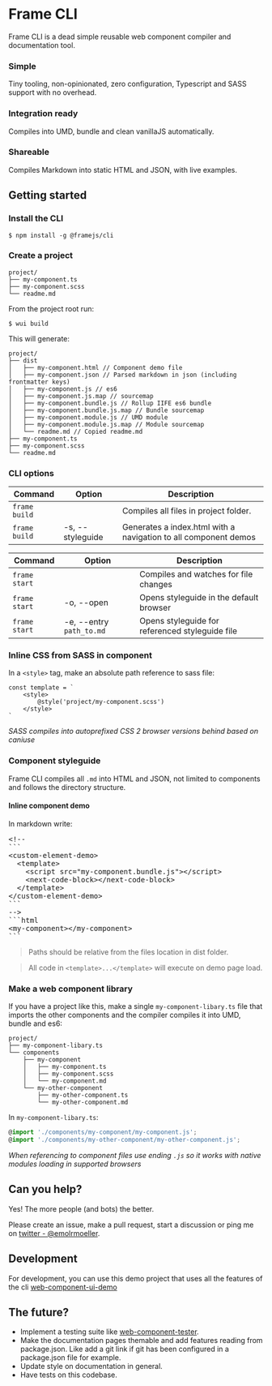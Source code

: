 # Frame CLI
Frame CLI is a dead simple reusable web component compiler and documentation tool.

### Simple
Tiny tooling, non-opinionated, zero configuration, Typescript and SASS support with no overhead.

### Integration ready
Compiles into UMD, bundle and clean vanillaJS automatically.

### Shareable
Compiles Markdown into static HTML and JSON, with live examples.


## Getting started

### Install the CLI

```
$ npm install -g @framejs/cli
```

### Create a project

```
project/
├── my-component.ts
├── my-component.scss
└── readme.md
```

From the project root run:

```
$ wui build
```

This will generate:

```
project/
├── dist
│   ├── my-component.html // Component demo file
│   ├── my-component.json // Parsed markdown in json (including frontmatter keys)
│   ├── my-component.js // es6
│   ├── my-component.js.map // sourcemap
│   ├── my-component.bundle.js // Rollup IIFE es6 bundle
│   ├── my-component.bundle.js.map // Bundle sourcemap
│   ├── my-component.module.js // UMD module
│   ├── my-component.module.js.map // Module sourcemap
│   └── readme.md // Copied readme.md
├── my-component.ts
├── my-component.scss
└── readme.md
```

### CLI options

| Command      | Option            | Description                                                            |
|--------------|-------------------|------------------------------------------------------------------------|
| `frame build`  |                   | Compiles all files in project folder.                                  |
| `frame build`  | -s, --styleguide  | Generates a index.html with a navigation to all component demos        |

| Command      | Option            | Description                                                            |
|--------------|-------------------|------------------------------------------------------------------------|
| `frame start`  |                   | Compiles and watches for file changes                                  |
| `frame start`  | -o, --open        | Opens styleguide in the default browser                                |
| `frame start`  | -e, --entry `path_to.md` | Opens styleguide for referenced styleguide file                 |


### Inline CSS from SASS in component

In a `<style>` tag, make an absolute path reference to sass file:

```
const template = `
    <style>
        @style('project/my-component.scss')
    </style>
`
```

_SASS compiles into autoprefixed CSS 2 browser versions behind based on caniuse_

### Component styleguide
Frame CLI compiles all `.md` into HTML and JSON, not limited to components and follows the directory structure.

#### Inline component demo
In markdown write:

<pre>&lt;!--
```
&lt;custom-element-demo&gt;
  &lt;template&gt;
    <span>&lt;script src="my-component.bundle.js"&gt;&lt;/script&gt;</span>
    <span>&lt;next-code-block&gt;&lt;/next-code-block&gt;</span>
  &lt;/template&gt;
&lt;/custom-element-demo&gt;
```
--&gt;<span>
```html
&lt;my-component&gt;&lt;/my-component&gt;
```
</span></pre>

> Paths should be relative from the files location in dist folder.

> All code in `<template>...</template>` will execute on demo page load.

### Make a web component library
If you have a project like this, make a single `my-component-libary.ts` file that imports the other components and the compiler compiles it into UMD, bundle and es6:

```
project/
├── my-component-libary.ts
└── components
    ├── my-component
    │   ├── my-component.ts
    │   ├── my-component.scss
    │   └── my-component.md
    └── my-other-component
        ├── my-other-component.ts
        └── my-other-component.md
```

In `my-component-libary.ts`:

```typescript
@import './components/my-component/my-component.js';
@import './components/my-other-component/my-other-component.js';
```

_When referencing to component files use ending `.js` so it works with native modules loading in supported browsers_

## Can you help?

Yes! The more people (and bots) the better.

Please create an issue, make a pull request, start a discussion or ping me on [twitter - @emolrmoeller](https://twitter.com/emilrmoeller).

## Development

For development, you can use this demo project that uses all the features of the cli [web-component-ui-demo](https://github.com/emolr/web-component-ui-demo)

## The future? 

* Implement a testing suite like [web-component-tester](https://github.com/Polymer/web-component-tester).
* Make the documentation pages themable and add features reading from package.json. Like add a git link if git has been configured in a package.json file for example.
* Update style on documentation in general.
* Have tests on this codebase.
